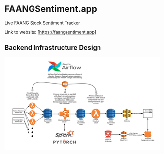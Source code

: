 # FAANGSentiment.app

Live FAANG Stock Sentiment Tracker

Link to website: [https://faangsentiment.app]

## Backend Infrastructure Design

![Backend Infrastructure Design Img: ](website/images/backend_design.svg "Title")


